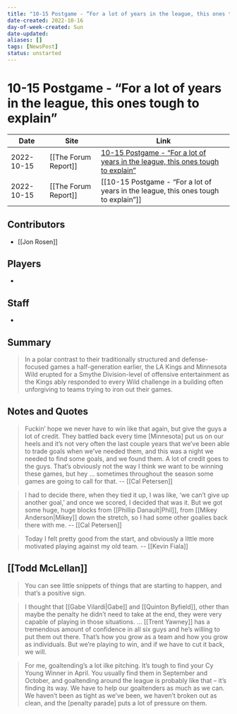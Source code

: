 ```yaml
---
title: "10-15 Postgame - “For a lot of years in the league, this ones tough to explain”"
date-created: 2022-10-16
day-of-week-created: Sun
date-updated: 
aliases: []
tags: [NewsPost]
status: unstarted
---
```


# 10-15 Postgame - “For a lot of years in the league, this ones tough to explain”

| Date       | Site                 | Link                                                                                                                                                                                      |
| ---------- | -------------------- | ----------------------------------------------------------------------------------------------------------------------------------------------------------------------------------------- |
| 2022-10-15 | [[The Forum Report]] | [10-15 Postgame - “For a lot of years in the league, this ones tough to explain”](https://theforumreport.com/10-15-postgame-for-a-lot-of-years-in-the-league-this-ones-tough-to-explain/) |
| 2022-10-15 | [[The Forum Report]] | [[10-15 Postgame - “For a lot of years in the league, this ones tough to explain”]]                                                                                                       |

## Contributors
- [[Jon Rosen]]


## Players
- 


## Staff
- 


## Summary
> In a polar contrast to their traditionally structured and defense-focused games a half-generation earlier, the LA Kings and Minnesota Wild erupted for a Smythe Division-level of offensive entertainment as the Kings ably responded to every Wild challenge in a building often unforgiving to teams trying to iron out their games.


## Notes and Quotes
> Fuckin’ hope we never have to win like that again, but give the guys a lot of credit. They battled back every time \[Minnesota] put us on our heels and it’s not very often the last couple years that we’ve been able to trade goals when we’ve needed them, and this was a night we needed to find some goals, and we found them. A lot of credit goes to the guys. That’s obviously not the way I think we want to be winning these games, but hey … sometimes throughout the season some games are going to call for that. -- [[Cal Petersen]]

> I had to decide there, when they tied it up, I was like, ‘we can’t give up another goal,’ and once we scored, I decided that was it. But we got some huge, huge blocks from [[Phillip Danault|Phil]], from [[Mikey Anderson|Mikey]] down the stretch, so I had some other goalies back there with me. -- [[Cal Petersen]]

> Today I felt pretty good from the start, and obviously a little more motivated playing against my old team. -- [[Kevin Fiala]]


## [[Todd McLellan]]
> You can see little snippets of things that are starting to happen, and that’s a positive sign.


> I thought that [[Gabe Vilardi|Gabe]] and [[Quinton Byfield]], other than maybe the penalty he didn’t need to take at the end, they were very capable of playing in those situations. … [[Trent Yawney]] has a tremendous amount of confidence in all six guys and he’s willing to put them out there. That’s how you grow as a team and how you grow as individuals. But we’re playing to win, and if we have to cut it back, we will. 

> For me, goaltending’s a lot ilke pitching. It’s tough to find your Cy Young Winner in April. You usually find them in September and October, and goaltending around the league is probably like that – it’s finding its way. We have to help our goaltenders as much as we can. We haven’t been as tight as we’ve been, we haven’t broken out as clean, and the \[penalty parade] puts a lot of pressure on them.


